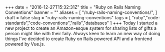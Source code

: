 +++
date = "2016-12-27T15:32:31Z"
title = "Ruby on Rails Naming Conventions"
banner = ""
aliases = [
  "/ruby-rails-naming-conventions/",
]
draft = false
slug = "ruby-rails-naming-conventions"
tags = [
  "ruby","code-standards","code-conventions","rails","databases"
]
+++
Today I started a new project to create an Amazon-esque system for sharing lists of gifts a person might like with their faily. Always keen to learn an new way of doing things I've decided to create Ruby on Rails powered API and a frontend powered by Vue.js.

